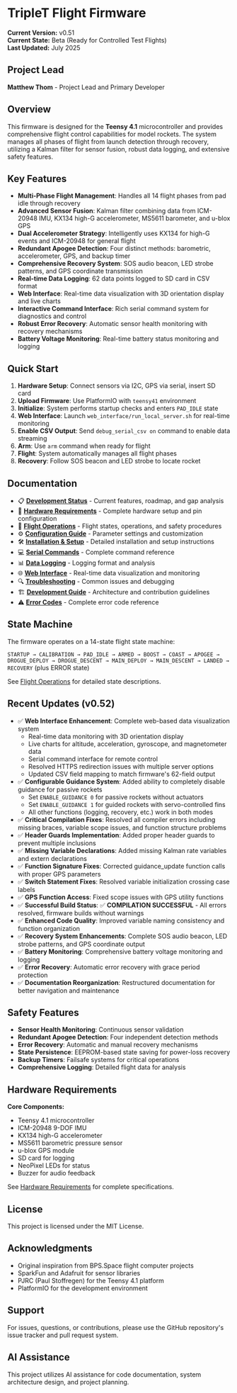 # TripleT Flight Firmware

**Current Version:** v0.51  
**Current State:** Beta (Ready for Controlled Test Flights)  
**Last Updated:** July 2025

## Project Lead
**Matthew Thom** - Project Lead and Primary Developer

## Overview

This firmware is designed for the **Teensy 4.1** microcontroller and provides comprehensive flight control capabilities for model rockets. The system manages all phases of flight from launch detection through recovery, utilizing a Kalman filter for sensor fusion, robust data logging, and extensive safety features.

## Key Features

- **Multi-Phase Flight Management**: Handles all 14 flight phases from pad idle through recovery
- **Advanced Sensor Fusion**: Kalman filter combining data from ICM-20948 IMU, KX134 high-G accelerometer, MS5611 barometer, and u-blox GPS
- **Dual Accelerometer Strategy**: Intelligently uses KX134 for high-G events and ICM-20948 for general flight
- **Redundant Apogee Detection**: Four distinct methods: barometric, accelerometer, GPS, and backup timer
- **Comprehensive Recovery System**: SOS audio beacon, LED strobe patterns, and GPS coordinate transmission
- **Real-time Data Logging**: 62 data points logged to SD card in CSV format
- **Web Interface**: Real-time data visualization with 3D orientation display and live charts
- **Interactive Command Interface**: Rich serial command system for diagnostics and control
- **Robust Error Recovery**: Automatic sensor health monitoring with recovery mechanisms
- **Battery Voltage Monitoring**: Real-time battery status monitoring and logging

## Quick Start

1. **Hardware Setup**: Connect sensors via I2C, GPS via serial, insert SD card
2. **Upload Firmware**: Use PlatformIO with `teensy41` environment
3. **Initialize**: System performs startup checks and enters `PAD_IDLE` state
4. **Web Interface**: Launch `web_interface/run_local_server.sh` for real-time monitoring
5. **Enable CSV Output**: Send `debug_serial_csv on` command to enable data streaming
6. **Arm**: Use `arm` command when ready for flight
7. **Flight**: System automatically manages all flight phases
8. **Recovery**: Follow SOS beacon and LED strobe to locate rocket

## Documentation

- 📋 **[Development Status](docs/DEVELOPMENT_STATUS.md)** - Current features, roadmap, and gap analysis
- 🔧 **[Hardware Requirements](docs/HARDWARE.md)** - Complete hardware setup and pin configuration
- 🚀 **[Flight Operations](docs/FLIGHT_OPERATIONS.md)** - Flight states, operations, and safety procedures
- ⚙️ **[Configuration Guide](docs/CONFIGURATION.md)** - Parameter settings and customization
- 🛠️ **[Installation & Setup](docs/INSTALLATION.md)** - Detailed installation and setup instructions
- 💻 **[Serial Commands](docs/COMMANDS.md)** - Complete command reference
- 📊 **[Data Logging](docs/DATA_LOGGING.md)** - Logging format and analysis
- 🌐 **[Web Interface](web_interface/README.md)** - Real-time data visualization and monitoring
- 🔍 **[Troubleshooting](docs/TROUBLESHOOTING.md)** - Common issues and debugging
- 🏗️ **[Development Guide](docs/DEVELOPMENT.md)** - Architecture and contribution guidelines
- ⚠️ **[Error Codes](docs/ERROR_CODES.md)** - Complete error code reference

## State Machine

The firmware operates on a 14-state flight state machine:

`STARTUP → CALIBRATION → PAD_IDLE → ARMED → BOOST → COAST → APOGEE → DROGUE_DEPLOY → DROGUE_DESCENT → MAIN_DEPLOY → MAIN_DESCENT → LANDED → RECOVERY` (plus ERROR state)

See [Flight Operations](docs/FLIGHT_OPERATIONS.md) for detailed state descriptions.

## Recent Updates (v0.52)

- ✅ **Web Interface Enhancement**: Complete web-based data visualization system
  - Real-time data monitoring with 3D orientation display
  - Live charts for altitude, acceleration, gyroscope, and magnetometer data
  - Serial command interface for remote control
  - Resolved HTTPS redirection issues with multiple server options
  - Updated CSV field mapping to match firmware's 62-field output
- ✅ **Configurable Guidance System**: Added ability to completely disable guidance for passive rockets
  - Set `ENABLE_GUIDANCE 0` for passive rockets without actuators
  - Set `ENABLE_GUIDANCE 1` for guided rockets with servo-controlled fins
  - All other functions (logging, recovery, etc.) work in both modes
- ✅ **Critical Compilation Fixes**: Resolved all compiler errors including missing braces, variable scope issues, and function structure problems
- ✅ **Header Guards Implementation**: Added proper header guards to prevent multiple inclusions
- ✅ **Missing Variable Declarations**: Added missing Kalman rate variables and extern declarations
- ✅ **Function Signature Fixes**: Corrected guidance_update function calls with proper GPS parameters
- ✅ **Switch Statement Fixes**: Resolved variable initialization crossing case labels
- ✅ **GPS Function Access**: Fixed scope issues with GPS utility functions
- ✅ **Successful Build Status**: ✅ **COMPILATION SUCCESSFUL** - All errors resolved, firmware builds without warnings
- ✅ **Enhanced Code Quality**: Improved variable naming consistency and function organization
- ✅ **Recovery System Enhancements**: Complete SOS audio beacon, LED strobe patterns, and GPS coordinate output
- ✅ **Battery Monitoring**: Comprehensive battery voltage monitoring and logging
- ✅ **Error Recovery**: Automatic error recovery with grace period protection
- ✅ **Documentation Reorganization**: Restructured documentation for better navigation and maintenance

## Safety Features

- **Sensor Health Monitoring**: Continuous sensor validation
- **Redundant Apogee Detection**: Four independent detection methods
- **Error Recovery**: Automatic and manual recovery mechanisms
- **State Persistence**: EEPROM-based state saving for power-loss recovery
- **Backup Timers**: Failsafe systems for critical operations
- **Comprehensive Logging**: Detailed flight data for analysis

## Hardware Requirements

**Core Components:**
- Teensy 4.1 microcontroller
- ICM-20948 9-DOF IMU
- KX134 high-G accelerometer
- MS5611 barometric pressure sensor
- u-blox GPS module
- SD card for logging
- NeoPixel LEDs for status
- Buzzer for audio feedback

See [Hardware Requirements](docs/HARDWARE.md) for complete specifications.

## License

This project is licensed under the MIT License.

## Acknowledgments

- Original inspiration from BPS.Space flight computer projects
- SparkFun and Adafruit for sensor libraries
- PJRC (Paul Stoffregen) for the Teensy 4.1 platform
- PlatformIO for the development environment

## Support

For issues, questions, or contributions, please use the GitHub repository's issue tracker and pull request system.

## AI Assistance

This project utilizes AI assistance for code documentation, system architecture design, and project planning.